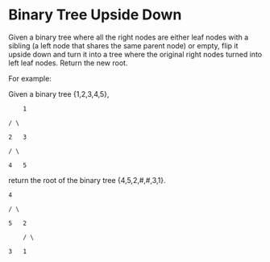 # Binary Tree Upside Down

Given a binary tree where all the right nodes are either leaf nodes with a sibling (a left node that shares the same parent node) or empty, flip it upside down and turn it into a tree where the original right nodes turned into left leaf nodes. Return the new root.

For example:

Given a binary tree {1,2,3,4,5},

        1

    / \

    2   3

    / \

    4   5

return the root of the binary tree {4,5,2,#,#,3,1}.

    4

    / \

    5   2

        / \

    3   1  